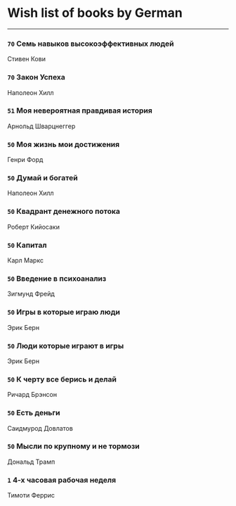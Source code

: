 # Wish list of books by German
---

### `70` Семь навыков высокоэффективных людей
Стивен Кови

### `70` Закон Успеха
Наполеон Хилл

### `51` Моя невероятная правдивая история
Арнольд Шварцнеггер

### `50` Моя жизнь мои достижения
Генри Форд

### `50` Думай и богатей
Наполеон Хилл

### `50` Квадрант денежного потока
Роберт Кийосаки

### `50` Капитал
Карл Маркс

### `50` Введение в психоанализ
Зигмунд Фрейд

### `50` Игры в которые играю люди
Эрик Берн

### `50` Люди которые играют в игры
Эрик Берн

### `50` К черту все берись и делай
Ричард Брэнсон

### `50` Есть деньги
Саидмурод Довлатов

### `50` Мысли по крупному и не тормози
Дональд Трамп

### `1` 4-х часовая рабочая неделя
Тимоти Феррис

